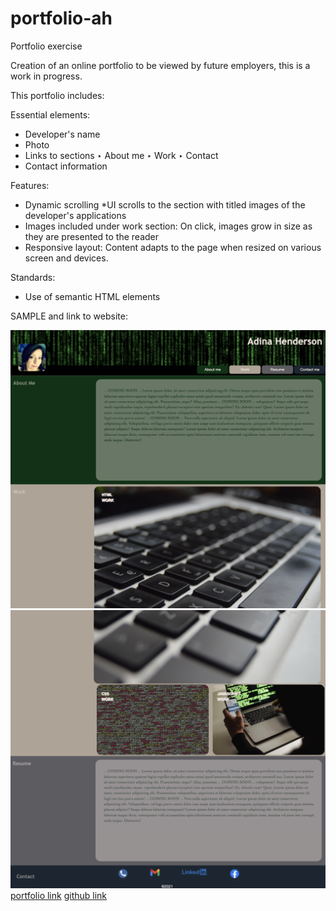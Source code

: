 # portfolio-ah

Portfolio exercise

Creation of an online portfolio to be viewed by future employers, this is a work in progress.

This portfolio includes:

Essential elements:

* Developer's name
* Photo
* Links to sections
    ‣ About me
    ‣ Work
    ‣ Contact
* Contact information

Features:

- Dynamic scrolling 
    *UI scrolls to the section with titled images of the developer's applications
- Images included under work section:
    On click, images grow in size as they are presented to the reader
- Responsive layout:
    Content adapts to the page when resized on various screen and devices.

Standards:

- Use of semantic HTML elements

SAMPLE and link to website:

![portfolio demo](./assets/images/portfolio1st.png)
![portfolio demo](./assets/images/portfolio2nd.png)
[portfolio link](https://adina-hc.github.io/02-portfolio-ah/)
[github link](https://github.com/adina-hc/portfolio-ah)